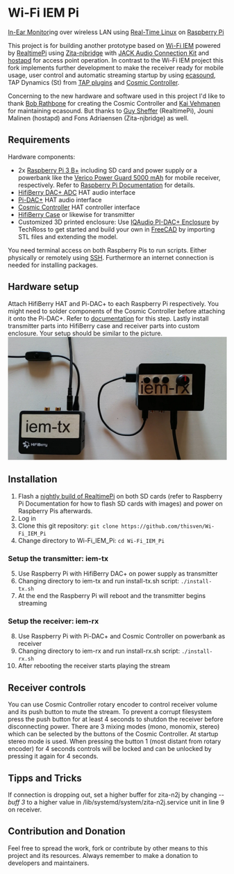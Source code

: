 # Wi-Fi IEM Pi
[In-Ear Monitor](https://en.wikipedia.org/wiki/In-ear_monitor)ing over wireless LAN using [Real-Time Linux](https://wiki.linuxfoundation.org/realtime/start) on [Raspberry Pi](http://www.raspberrypi.org/)

This project is for building another prototype based on [Wi-Fi IEM](https://github.com/thisven/Wi-Fi_IEM) powered by [RealtimePi](https://github.com/guysoft/RealtimePi) using [Zita-njbridge](https://kokkinizita.linuxaudio.org/linuxaudio/index.html) with [JACK Audio Connection Kit](https://github.com/jackaudio/) and [hostapd](https://w1.fi/hostapd/) for access point operation. In contrast to the Wi-Fi IEM project this fork implements further development to make the receiver ready for mobile usage, user control and automatic streaming startup by using [ecasound](https://nosignal.fi/ecasound/), TAP Dynamics (St) from [TAP plugins](https://github.com/tomszilagyi/tap-plugins) and [Cosmic Controller](https://github.com/bobrathbone/CosmicController).

Concerning to the new hardware and software used in this project I'd like to thank [Bob Rathbone](https://github.com/bobrathbone) for creating the Cosmic Controller and [Kai Vehmanen](https://github.com/kaivehmanen) for maintaining ecasound. But thanks to [Guy Sheffer](https://github.com/guysoft) (RealtimePi), Jouni Malinen (hostapd) and Fons Adriaensen (Zita-njbridge) as well.

## Requirements
Hardware components:
- 2x [Raspberry Pi 3 B+](https://www.raspberrypi.org/products/raspberry-pi-3-model-b-plus/) including SD card and power supply or a powerbank like the [Verico Power Guard 5000 mAh](https://www.vericoglobal.com/en/power-guard-5000mah/) for mobile receiver, respectively. Refer to [Raspberry Pi Documentation](https://www.raspberrypi.org/documentation/setup/) for details.
- [HifiBerry DAC+ ADC](https://www.hifiberry.com/shop/boards/hifiberry-dac-adc) HAT audio interface
- [Pi-DAC+](https://www.raspberrypi.org/products/iqaudio-dac-plus/) HAT audio interface
- [Cosmic Controller](https://github.com/bobrathbone/CosmicController) HAT controller interface
- [HifiBerry Case]() or likewise for transmitter
- Customized 3D printed enclosure: Use [IQAudio PI-DAC+ Enclosure](https://www.thingiverse.com/thing:2595204) by TechRoss to get started and build your own in [FreeCAD](https://www.freecadweb.org/) by importing STL files and extending the model.

You need terminal access on both Raspberry Pis to run scripts. Either physically or remotely using [SSH](https://www.raspberrypi.org/documentation/remote-access/ssh/README.md). Furthermore an internet connection is needed for installing packages.

## Hardware setup
Attach HifiBerry HAT and Pi-DAC+ to each Raspberry Pi respectively. You might need to solder components of the Cosmic Controller before attaching it onto the Pi-DAC+. Refer to [documentation](https://bobrathbone.com/raspberrypi/documents/IQaudIO%20Cosmic%20Controller.pdf) for this step. Lastly install transmitter parts into HifiBerry case and receiver parts into custom enclosure. Your setup should be similar to the picture.
![example_setup.jpg](example_setup.jpg)

## Installation
1. Flash a [nightly build of RealtimePi](http://unofficialpi.org/Distros/RealtimePi/nightly/) on both SD cards (refer to Raspberry Pi Documentation for how to flash SD cards with images) and power on Raspberry Pis afterwards.
2. Log in
3. Clone this git repository: `git clone https://github.com/thisven/Wi-Fi_IEM_Pi`
4. Change directory to Wi-Fi_IEM_Pi: `cd Wi-Fi_IEM_Pi`

### Setup the transmitter: iem-tx
5. Use Raspberry Pi with HifiBerry DAC+ on power supply as transmitter
6. Changing directory to iem-tx and run install-tx.sh script: `./install-tx.sh`
7. At the end the Raspberry Pi will reboot and the transmitter begins streaming

### Setup the receiver: iem-rx
8. Use Raspberry Pi with Pi-DAC+ and Cosmic Controller on powerbank as receiver
9. Changing directory to iem-rx and run install-rx.sh script: `./install-rx.sh`
10. After rebooting the receiver starts playing the stream

## Receiver controls
You can use Cosmic Controller rotary encoder to control receiver volume and its push button to mute the stream. To prevent a corrupt filesystem press the push button for at least 4 seconds to shutdon the receiver before disconnecting power. There are 3 mixing modes (mono, monomix, stereo) which can be selected by the buttons of the Cosmic Controller. At startup stereo mode is used. When pressing the button 1 (most distant from rotary encoder) for 4 seconds controls will be locked and can be unlocked by pressing it again for 4 seconds.

## Tipps and Tricks
If connection is dropping out, set a higher buffer for zita-n2j by changing _--buff 3_ to a higher value in /lib/systemd/system/zita-n2j.service unit in line 9 on receiver.

## Contribution and Donation
Feel free to spread the work, fork or contribute by other means to this project and its resources. Always remember to make a donation to developers and maintainers.

